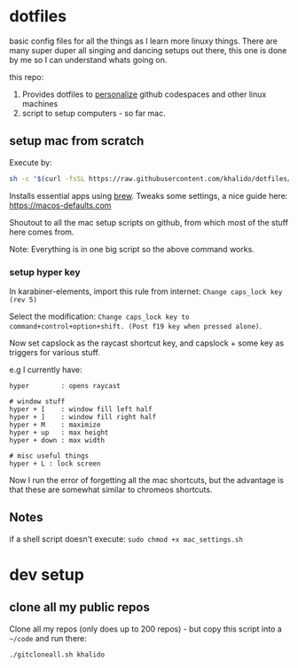 # dotfiles

basic config files for all the things as I learn more linuxy things. There are many super duper all singing and dancing setups out there, this one is done by me so I can understand whats going on.

this repo:

1. Provides dotfiles to [personalize](https://github.com/khalido/dotfiles.git) github codespaces and other linux machines
2. script to setup computers - so far mac.

## setup mac from scratch

Execute by:

```bash
sh -c "$(curl -fsSL https://raw.githubusercontent.com/khalido/dotfiles/master/setup_mac.sh)"
```

Installs essential apps using [brew](https://brew.sh).
Tweaks some settings, a nice guide here: https://macos-defaults.com

Shoutout to all the mac setup scripts on github, from which most of the stuff here comes from.

Note: Everything is in one big script so the above command works.

### setup hyper key

In karabiner-elements, import this rule from internet: `Change caps_lock key (rev 5)`

Select the modification: `Change caps_lock key to command+control+option+shift. (Post f19 key when pressed alone)`.

Now set capslock as the raycast shortcut key, and capslock + some key as triggers for various stuff.

e.g I currently have:

```
hyper        : opens raycast

# window stuff
hyper + [    : window fill left half
hyper + ]    : window fill right half
hyper + M    : maximize
hyper + up   : max height
hyper + down : max width

# misc useful things
hyper + L : lock screen
```

Now I run the error of forgetting all the mac shortcuts, but the advantage is that these are somewhat similar to chromeos shortcuts.

## Notes

if a shell script doesn't execute: `sudo chmod +x mac_settings.sh`

# dev setup

## clone all my public repos

Clone all my repos (only does up to 200 repos) - but copy this script into a `~/code` and run there:

```bash
./gitcloneall.sh khalido
```
